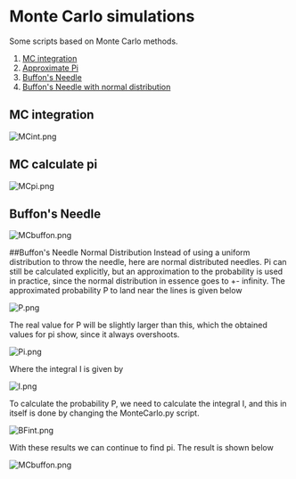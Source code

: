 # Monte Carlo simulations
Some scripts based on Monte Carlo methods.

1. [MC integration](https://github.com/mintDan/MonteCarlo#mc-integration)
2. [Approximate Pi](https://github.com/mintDan/MonteCarlo#mc-calculate-pi)
3. [Buffon's Needle](https://github.com/mintDan/MonteCarlo#buffons-needle)
4. [Buffon's Needle with normal distribution](https://github.com/mintDan/MonteCarlo#buffons-needle-normal-distribution)


## MC integration
![MCint.png](https://github.com/mintDan/MonteCarlo/blob/master/figs/MCint.png)

## MC calculate pi
![MCpi.png](https://github.com/mintDan/MonteCarlo/blob/master/figs/MCpi.png)

## Buffon's Needle
![MCbuffon.png](https://github.com/mintDan/MonteCarlo/blob/master/figs/MCBuffon.png)

##Buffon's Needle Normal Distribution
Instead of using a uniform distribution to throw the needle, here are normal distributed needles. 
Pi can still be calculated explicitly, but an approximation to the probability is used in practice, since the normal distribution in essence goes to +- infinity.
The approximated probability P to land near the lines is given below

![P.png](https://github.com/mintDan/MonteCarlo/blob/master/figs/P.png)

The real value for P will be slightly larger than this, which the obtained values for pi show, since it always overshoots.

![Pi.png](https://github.com/mintDan/MonteCarlo/blob/master/figs/Pi.png)

Where the integral I is given by

![I.png](https://github.com/mintDan/MonteCarlo/blob/master/figs/I.png)

To calculate the probability P, we need to calculate the integral I, and this in itself is done by changing the MonteCarlo.py script.

![BFint.png](https://github.com/mintDan/MonteCarlo/blob/master/figs/BFint.png)

With these results we can continue to find pi. The result is shown below

![MCbuffon.png](https://github.com/mintDan/MonteCarlo/blob/master/figs/MCBuffonGauss.png)
